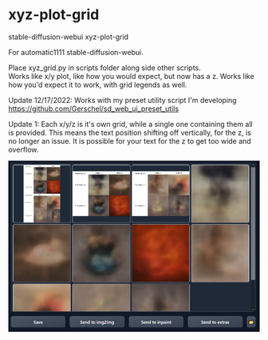 # xyz-plot-grid
stable-diffusion-webui xyz-plot-grid

For automatic1111 stable-diffusion-webui.

Place xyz_grid.py in scripts folder along side other scripts.  
Works like x/y plot, like how you would expect, but now has a z.
Works like how you'd expect it to work, with grid legends as well.

Update 12/17/2022: Works with my preset utility script I'm developing https://github.com/Gerschel/sd_web_ui_preset_utils

Update 1: Each x/y/z is it's own grid, while a single one containing them all is provided.
This means the text position shifting off vertically, for the z, is no longer an issue.
It is possible for your text for the z to get too wide and overflow.

![Example](000.png)
